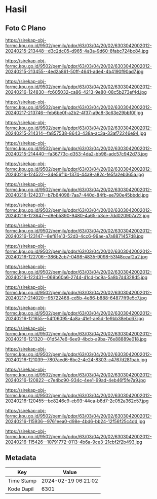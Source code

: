 # Hasil

## Foto C Plano

https://sirekap-obj-formc.kpu.go.id/9502/pemilu/pdpr/63/03/04/20/02/6303042002012-20240215-213448--d3c2dc05-d965-4a3a-9d60-8fabc724bc84.jpg

https://sirekap-obj-formc.kpu.go.id/9502/pemilu/pdpr/63/03/04/20/02/6303042002012-20240215-213455--4ed2a861-50ff-4641-ade4-4b4190f90ad7.jpg

https://sirekap-obj-formc.kpu.go.id/9502/pemilu/pdpr/63/03/04/20/02/6303042002012-20240216-124830--fc605032-ca86-4213-9e80-08c5b273ef4d.jpg

https://sirekap-obj-formc.kpu.go.id/9502/pemilu/pdpr/63/03/04/20/02/6303042002012-20240217-213746--feb6be0f-a2b2-4f37-a9c8-3c63e29bbf0f.jpg

https://sirekap-obj-formc.kpu.go.id/9502/pemilu/pdpr/63/03/04/20/02/6303042002012-20240215-214314--fa857538-8643-438a-ac3a-33af72246e94.jpg

https://sirekap-obj-formc.kpu.go.id/9502/pemilu/pdpr/63/03/04/20/02/6303042002012-20240215-214440--fa36773c-d353-4da2-bb98-adc57c942d73.jpg

https://sirekap-obj-formc.kpu.go.id/9502/pemilu/pdpr/63/03/04/20/02/6303042002012-20240216-124522--34e56f1b-1374-44a9-a82c-fe5fa2eb365a.jpg

https://sirekap-obj-formc.kpu.go.id/9502/pemilu/pdpr/63/03/04/20/02/6303042002012-20240216-124237--b7b64098-7aa7-440d-84fb-ee790e45bbdd.jpg

https://sirekap-obj-formc.kpu.go.id/9502/pemilu/pdpr/63/03/04/20/02/6303042002012-20240216-123647--d8eb5890-9480-4a65-b3ce-7dd020907a22.jpg

https://sirekap-obj-formc.kpu.go.id/9502/pemilu/pdpr/63/03/04/20/02/6303042002012-20240216-123147--8ef81e13-52d3-4cc6-99ae-a7a8871457d8.jpg

https://sirekap-obj-formc.kpu.go.id/9502/pemilu/pdpr/63/03/04/20/02/6303042002012-20240216-122706--386b2cb7-0498-4835-9098-53f48ceaf2a2.jpg

https://sirekap-obj-formc.kpu.go.id/9502/pemilu/pdpr/63/03/04/20/02/6303042002012-20240216-122431--069b60a6-2744-41cd-bc9a-5a8b7d4328d5.jpg

https://sirekap-obj-formc.kpu.go.id/9502/pemilu/pdpr/63/03/04/20/02/6303042002012-20240217-214020--95722468-cd5b-4e86-b888-64877ff9e5c7.jpg

https://sirekap-obj-formc.kpu.go.id/9502/pemilu/pdpr/63/03/04/20/02/6303042002012-20240216-121655--54f06095-4a8a-41ef-ae5d-1e9bb38ebc67.jpg

https://sirekap-obj-formc.kpu.go.id/9502/pemilu/pdpr/63/03/04/20/02/6303042002012-20240216-121320--01d547e6-6ee9-4bcb-a9ba-76e88889e018.jpg

https://sirekap-obj-formc.kpu.go.id/9502/pemilu/pdpr/63/03/04/20/02/6303042002012-20240216-121039--7807aed6-6bc2-4e24-8303-c4767d281bab.jpg

https://sirekap-obj-formc.kpu.go.id/9502/pemilu/pdpr/63/03/04/20/02/6303042002012-20240216-120822--c7e4bc90-934c-4ee1-99ad-4eb46f5fe7a9.jpg

https://sirekap-obj-formc.kpu.go.id/9502/pemilu/pdpr/63/03/04/20/02/6303042002012-20240216-120455--bc8246c9-eb93-44ca-b8d7-2c052a362c57.jpg

https://sirekap-obj-formc.kpu.go.id/9502/pemilu/pdpr/63/03/04/20/02/6303042002012-20240216-115936--9761eea0-d98e-4bd6-bb24-12f56f25c4dd.jpg

https://sirekap-obj-formc.kpu.go.id/9502/pemilu/pdpr/63/03/04/20/02/6303042002012-20240216-115426--10791772-0113-4b6a-9ce3-21cbf2f2b493.jpg


## Metadata

| Key        | Value               |
| ---------- | ------------------- |
| Time Stamp | 2024-02-19 06:21:02 |
| Kode Dapil | 6301                |



